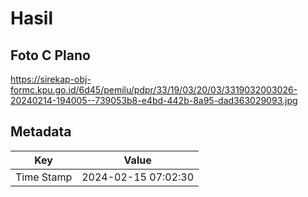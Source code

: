 # Hasil

## Foto C Plano

https://sirekap-obj-formc.kpu.go.id/6d45/pemilu/pdpr/33/19/03/20/03/3319032003026-20240214-194005--739053b8-e4bd-442b-8a95-dad363029093.jpg


## Metadata

| Key        | Value               |
| ---------- | ------------------- |
| Time Stamp | 2024-02-15 07:02:30 |



